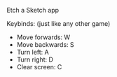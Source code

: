 Etch a Sketch app

Keybinds: (just like any other game)
- Move forwards: W
- Move backwards: S
- Turn left: A
- Turn right: D
- Clear screen: C
